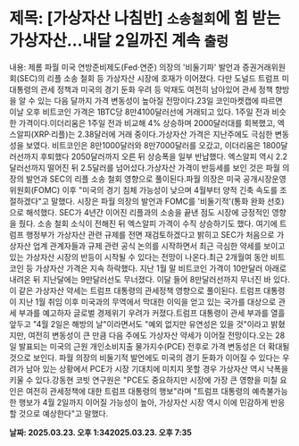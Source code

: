 # **제목: [가상자산 나침반] `소송철회`에 힘 받는 가상자산…내달 2일까진 계속 `출렁`**

  내용: 제롬 파월 미국 연방준비제도(Fed·연준) 의장의 '비둘기파' 발언과 증권거래위원회(SEC)의 리플 소송 철회 등 가상자산 시장에 호재가 이어졌다. 다만 도널드 트럼프 미 대통령의 관세 정책과 미국의 경기 둔화 우려 등 악재도 여전히 남아있어 관세 정책 향방을 알 수 있는 다음 달까지 가격 변동성이 높아질 전망이다.23일 코인마켓캡에 따르면 이날 오후 비트코인 가격은 1BTC당 8만4100달러선에 거래되고 있다. 1주일 전과 비슷한 가격이다.이더리움은 1주일 전과 비교해 4% 상승하며 2000달러대를 회복했고, 엑스알피(XRP·리플)는  2.38달러에 거래 중이다.가상자산 가격은 지난주에도 극심한 변동성을 보였다. 비트코인은 8만1000달러와 8만7000달러를 오갔고, 이더리움은 1800달러선까지 후퇴했다 2050달러까지 오른 뒤 상승폭을 일부 반납했다. 엑스알피 역시 2.2달러선까지 떨어진 뒤 2.5달러를 넘어섰다.가상자산 가격이 반등세를 보인 것은 파월 의장의 발언과 SEC의 리플 소송 철회 영향으로 풀이된다.파월 의장은 미국 공개시장운영위원회(FOMC) 이후 "미국의 경기 침체 가능성이 낮으며 4월부터 양적 긴축 속도를 조절하겠다"고 말했다. 시장은 파월 의장의 발언과 FOMC를 '비둘기적'(통화 완화 선호)으로 해석했다. SEC가 4년간 이어진 리플과의 소송을 끝낸 점도 시장에 긍정적인 영향을 줬다. 소송 철회 소식이 전해진 뒤 엑스알피 가격이 수직 상승하기도 했다. 여기에 트럼프 행정부가 가상자산 관련 규제를 전면 재검토하겠다고 밝히고 SEC가 처음으로 가상자산 업계 관계자들과 규제 관련 공식 논의를 시작하면서 최근 극심한 약세를 보이고 있는 가상자산 시장의 반등이 시작될 수 있다는 전망이 나온다.최근 2개월여 동안 비트코인 등 가상자산 가격은 지속 하락했다. 지난 1월 말 비트코인 가격이 10만달러 아래로 내려온 뒤 지난달에는 9만달러선도 무너졌다. 이달 들어 8만달러선까지 무너진 바 있다.이 같은 가상자산 약세는 트럼프 대통령의 관세정책 영향으로 풀이된다. 트럼프 대통령이 지난 1월 취임 이후 미국과의 무역에서 막대한 이익을 얻고 있는 국가를 대상으로 관세 부과를 예고하자 글로벌 경제위기 우려가 커졌다.트럼프 대통령이 관세 부과를 열흘 앞두고 "4월 2일은 해방의 날"이라면서도 "예외 없지만 유연성은 있을 것"이라고 밝혔지만, 여전히 변동성이 큰 만큼 다음 주에도 가상자산 약세가 이어질 전망이다.오는 28일 발표되는 미국의 근원 개인소비지출 물가지수(PCE) 전후로 가격 변동성은 더 확대될 것으로 보인다. 파월 의장의 비둘기적 발언에도 미국의 경기 둔화가 이어질 수 있다는 우려가 남아 있는 상황에서 PCE가 시장 기대치에 미치지 못할 경우 가상자산 역시 낙폭을 키울 수 있다.강동현 코빗 연구원은 "PCE도 중요하지만 시장에 가장 큰 영향을 미칠 요인은 여전히 관세정책에 대한 트럼프 대통령의 행보"라며 "트럼프 대통령의 예측불가능한 행보가 4월 2일까지 이어질 가능성이 높아, 가상자산 시장 역시 이에 민감하게 반응할 것으로 예상한다"고 말했다.

  **날짜: 2025.03.23. 오후 1:342025.03.23. 오후 7:35**